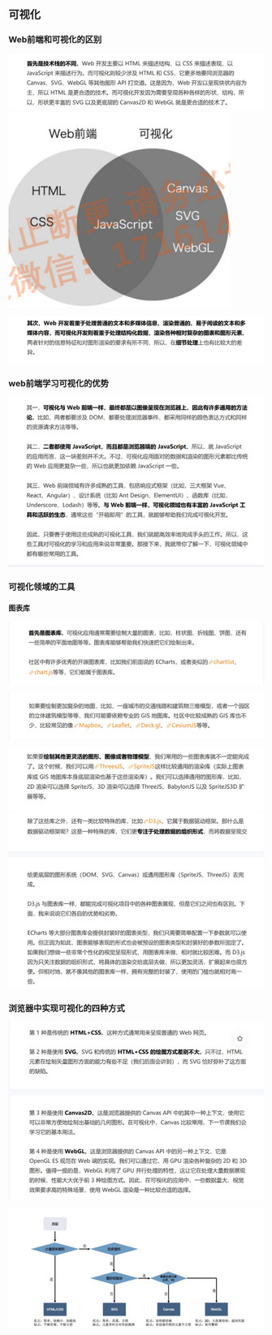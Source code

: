 ## 可视化

### Web前端和可视化的区别

![image-20220618140440926](可视化.assets/image-20220618140440926.png)![image-20220618140458907](可视化.assets/image-20220618140458907.png)

![image-20220618140523248](可视化.assets/image-20220618140523248.png)



### web前端学习可视化的优势

![image-20220618140613350](可视化.assets/image-20220618140613350.png)

### 可视化领域的工具

#### 图表库

![image-20220618140835385](可视化.assets/image-20220618140835385.png)

![image-20220618140854515](可视化.assets/image-20220618140854515.png)

![image-20220618143542457](可视化.assets/image-20220618143542457.png)![image-20220618143652936](可视化.assets/image-20220618143652936.png)

### 浏览器中实现可视化的四种方式

![image-20220618144814280](可视化.assets/image-20220618144814280.png)

![image-20220618154108209](可视化.assets/image-20220618154108209.png)